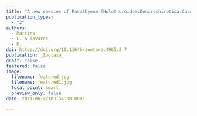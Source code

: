 ```yaml
---
title: "A new species of Parathyone (Holothuroidea:Dendrochirotida:Cucumariidae) from northeastern Brazil, with a key to species"
publication_types:
  - "2"
authors:
  - Martins
  - L. & Tavares
  - M.
doi: https://doi.org/10.11646/zootaxa.4985.2.7
publication: _Zootaxa_
draft: false
featured: false
image:
  filename: featured.jpg
  filename: featured1.jpg
  focal_point: Smart
  preview_only: false
date: 2021-06-22T03:54:00.000Z

---
```



